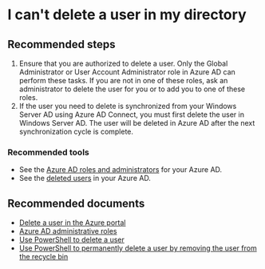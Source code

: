 <properties 
    pageTitle="Problem deleting a user"
    description="Problem deleting a user"
    service="microsoft.aad"
    resource="Microsoft_AAD_IAM"
    authors="Jeffsta-MSFT" 
    selfHelpType="generic"
    supportTopicIds="32586793"
    productPesIds="14785,16578"
    cloudEnvironments="public"
    />
# I can't delete a user in my directory 

## **Recommended steps**
1. Ensure that you are authorized to delete a user. Only the Global Administrator or User Account Administrator role in Azure AD can perform these tasks. If you are not in one of these roles, ask an administrator to delete the user for you or to add you to one of these roles.<br>
2. If the user you need to delete is synchronized from your Windows Server AD using Azure AD Connect, you must first delete the user in Windows Server AD. The user will be deleted in Azure AD after the next synchronization cycle is complete.<br>

### **Recommended tools**
* See the [Azure AD roles and administrators](https://portal.azure.com/#blade/Microsoft_AAD_IAM/ActiveDirectoryMenuBlade/RolesAndAdministrators) for your Azure AD.<br>
* See the [deleted users](https://portal.azure.com/#blade/Microsoft_AAD_IAM/UsersManagementMenuBlade/DeletedUsers) in your Azure AD.<br>

## **Recommended documents**
* [Delete a user in the Azure portal](https://docs.microsoft.com/azure/active-directory/fundamentals/add-users-azure-active-directory#delete-a-user)<br>
* [Azure AD administrative roles](https://docs.microsoft.com/azure/active-directory/users-groups-roles/directory-assign-admin-roles)<br>
* [Use PowerShell to delete a user](https://docs.microsoft.com/powershell/azuread/v2/set-azureaduser)<br>
* [Use PowerShell to permanently delete a user by removing the user from the recycle bin](https://docs.microsoft.com/powershell/module/MSOnline/Remove-MsolUser?view=azureadps-1.0#optional-parameters)
